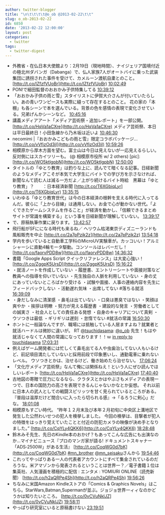 ```yaml
---
author: twitter-blogger
title: "\n\t\t\t\t@o_ob @2013-02-22\t\t"
slug: o_ob-2013-02-22
id: 6850
date: '2013-02-22 12:00:00'
layout: post
categories:
  - twitter
tags:
  - twitter-digest
---
```


*   外務省・在仏日本大使館より：2月19日（現地時間）、ナイジェリア国境付近の極北州ダバンガ（Dabanga）で、仏人家族7人がオートバイに乗った武装集団に誘拐された事件を受けて、カメルーン渡航自粛とのこと。 [http://t.co/lZfzfVUoBr](http://t.co/lZfzfVUoBr) [10:02:49](http://twitter.com/o_ob/statuses/304758105319809024)
*   PON!で細田監督のおおかみ子供特集してる [10:39:12](http://twitter.com/o_ob/statuses/304767264090112000)
*   「おおかみ子供の雨と雪」スタイリストに伊賀大介さんが付いていたらしい。あの青いワンピースも実際に縫って存在するとのこと。 花の家の「本棚」も各シーンで本を選んでいる。背景の色を感情の表現で変化させている。兄弟げんかシーンなど。 [10:45:16](http://twitter.com/o_ob/statuses/304768789034172417)
*   講義メディアアート「メディア芸術祭・追加レポート」を一部公開。 [http://t.co/HqVa1aCXre](http://t.co/HqVa1aCXre) メディア芸術祭、本日は平日最終日！小田急線から乃木坂は近いよ [10:46:30](http://twitter.com/o_ob/statuses/304769100285104129)
*   necomimi |『おおかみこどもの雨と雪』限定コラボパッケージ… [http://t.co/vVfizOd3iI](http://t.co/vVfizOd3iI) [10:59:26](http://twitter.com/o_ob/statuses/304772355031441408)
*   相模原から厚木方面を望む。富士山は今日は見えないが一応見えるらしい。反対側にはスカイツリーも。 (@ 相模原市役所 w/ 2 others) [pic]: [http://t.co/WO5ktlgpbN](http://t.co/WO5ktlgpbN) [12:50:00](http://twitter.com/o_ob/statuses/304800179159183360)
*   タイトルの「ゆとり教育」は釣りな上に、読んでて暗くなる記事。日経新聞のようなメディアこそが本気で大学生にバイトでの学び方を示さなければ、新聞なんて読む人は減る一方だよ／上がり続けるバイト時給　黒幕は「ゆとり教育」？　　：日本経済新聞 [http://t.co/T6XGbiqLyr](http://t.co/T6XGbiqLyr) [13:35:15](http://twitter.com/o_ob/statuses/304811566237356032)
*   いわゆる「ゆとり教育世代」は今の日本経済の根幹を支える時代に入ってるんだ。彼らに「上から目線」は通用しない。お金で心が動かない世代。「よくできたゲームシステムを作ること」が経済を動かし、「信頼できるまとめサイトが常識を構築する」という事を日経新聞が理解していない。 [13:39:17](http://twitter.com/o_ob/statuses/304812581124718592)
*   で、原稿執筆作業に戻ります。 [13:42:57](http://twitter.com/o_ob/statuses/304813504173600768)
*   飛行船がSFにになる時代も来るね／ ヘリウム枯渇東京ディズニーランドも風船販売を中止 [http://t.co/2a7pPzik2z](http://t.co/2a7pPzik2z) [13:54:18](http://twitter.com/o_ob/statuses/304816360389746688)
*   学内を歩いていると自動車工学科のMicroUV実験車が。カッコいい！アルミシャーシに直動4輪モータ駆動。コンソールはレバーだし！ [http://t.co/faorvPDD8w](http://t.co/faorvPDD8w) [14:36:32](http://twitter.com/o_ob/statuses/304826988949032960)
*   書籍「Google Apps Script クイックリファレンス」は大変心強い！ [http://t.co/ZggpK5UrsD](http://t.co/ZggpK5UrsD) [15:16:22](http://twitter.com/o_ob/statuses/304837014774231042)
*   ・就活ノートを作成していない ・履歴書、エントリーシートや面接対策など教員への指導を仰いでいない ・先生独自の人脈を利用していない ・身の丈にあっていないところばかり受ける ・試験や面接、人事の連絡内容を先生にフィードバックしない ・活動遅れ気味 ・出席してない #落ちる就活 [16:39:09](http://twitter.com/o_ob/statuses/304857846313533440)
*   ・身だしなみに清潔感 ・鼻毛は出ていない ・口臭は悪臭ではない ・笑顔は爽やか ・挨拶は明瞭 ・努力が見える履歴書 ・建設的な発言 ・労働者としての誠実さ ・社会人としての責任ある発想 ・自身のキャリアについて真剣 ・ウソつきは最低 ・ギリギリは遅刻 ・怠惰でない #就活の常識 [16:50:30](http://twitter.com/o_ob/statuses/304860702206734336)
*   ホントに一般論なんですが、職場には抵触している人居ますよね？就業者と就活ハードルは微妙に違いが。 RT [@tsuchidasama](http://twitter.com/tsuchidasama): [@o_ob](http://twitter.com/o_ob) 先生！もはや就活じゃなくて人間の常識になっております！！ｗ [in reply to tsuchidasama](http://twitter.com/tsuchidasama/statuses/304861990868897793) [17:03:31](http://twitter.com/o_ob/statuses/304863981145841664)
*   例えばゲーム開発者には忙しくて鼻毛出てる人や虫歯治してない人もいるけど、前記項目満たしていないと採用前段で印象悪いし、通勤電車に乗れないレベル。 ウソつきとかは、治せるけど、働き始めたら治せない。 [17:06:24](http://twitter.com/o_ob/statuses/304864704805879808)
*   「文化庁メディア芸術祭」なんて俺には関係ねえ！という人にぜひ読んでほしいレポート [http://t.co/HqVa1aCXre](http://t.co/HqVa1aCXre) [17:40:40](http://twitter.com/o_ob/statuses/304873329003728896)
*   古地図の寄贈で圧力になるなら、クラタスとかはやぶさもメディアの表現一つで、日本の国防力の高さを表現できるんじゃないかなとか妄想。 それ以前に日本人の武人としての戦闘スピリッツを甘く見られているところがある。『普段は温厚だけど間合いに入ったら切られる感』→「るろうに剣心」だな。 [18:01:08](http://twitter.com/o_ob/statuses/304878481383256064)
*   相模原もすごい時代。 “昨年１２月末及び本年２月初旬に中央区上溝地区で発生した公然わいせつの犯人を検挙しました。 今回の検挙は、目撃者が犯人の特徴をはっきり覚えていたことと付近の防犯カメラの映像が決め手となりました。” [http://t.co/CqYLy4QKK6](http://t.co/CqYLy4QKK6) [18:28:48](http://twitter.com/o_ob/statuses/304885442204012544)
*   鈴木みそ先生、先日のKindle本のおかげ？もあってこんな広告にも出演なのか…マイナビニュース『プロのマンガ家が語る! ドキュメントスキャナー「ADS‐2500W」がある生活』 [http://t.co/CoqWG0d7bK](http://t.co/CoqWG0d7bK) [#mn_brother](http://search.twitter.com/search?q=%23mn_brother) [@mn_seisaku](http://twitter.com/mn_seisaku)さんから [19:54:46](http://twitter.com/o_ob/statuses/304907077527166976)
*   これってやっぱりある一人の代表者アカウントにすべて集金されているのだろうな。米アマゾンから発表されるということは世界一？／電子書籍１位は集英社、人気漫画を積極的に配信 : エンタメ : YOMIURI ONLINE（読売新聞） [http://t.co/h2aQRPe4Sh](http://t.co/h2aQRPe4Sh) [19:56:26](http://twitter.com/o_ob/statuses/304907494038319104)
*   ちなみに米国Amazon Kindleストアの「Comics & Graphics Novels」はこちら。StarWars,Batman,Supermanが並ぶ。ジョジョ世界一ィィなのかどうかは知りたいところ。 [http://t.co/0vCVuNklJZ](http://t.co/0vCVuNklJZ) [19:58:11](http://twitter.com/o_ob/statuses/304907935107141633)
*   やっぱり研究室にいると原稿書けない [23:19:51](http://twitter.com/o_ob/statuses/304958687376715777)